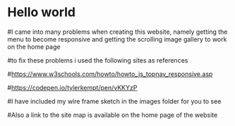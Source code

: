 # Hello world

#I came into many problems when creating this website, namely getting the menu to become responsive and getting the scrolling image gallery to work on the home page

#to fix these problems i used the following sites as references

#https://www.w3schools.com/howto/howto_js_topnav_responsive.asp

#https://codepen.io/tylerkempt/pen/vKKYzP

#I have included my wire frame sketch in the images folder for you to see

#Also a link to the site map is available on the home page of the website